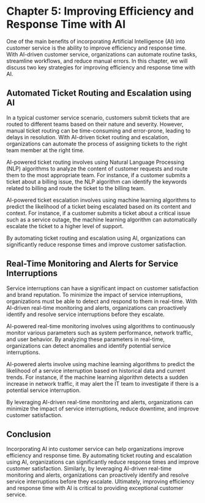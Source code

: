 Chapter 5: Improving Efficiency and Response Time with AI
=========================================================

One of the main benefits of incorporating Artificial Intelligence (AI) into customer service is the ability to improve efficiency and response time. With AI-driven customer service, organizations can automate routine tasks, streamline workflows, and reduce manual errors. In this chapter, we will discuss two key strategies for improving efficiency and response time with AI.

Automated Ticket Routing and Escalation using AI
------------------------------------------------

In a typical customer service scenario, customers submit tickets that are routed to different teams based on their nature and severity. However, manual ticket routing can be time-consuming and error-prone, leading to delays in resolution. With AI-driven ticket routing and escalation, organizations can automate the process of assigning tickets to the right team member at the right time.

AI-powered ticket routing involves using Natural Language Processing (NLP) algorithms to analyze the content of customer requests and route them to the most appropriate team. For instance, if a customer submits a ticket about a billing issue, the NLP algorithm can identify the keywords related to billing and route the ticket to the billing team.

AI-powered ticket escalation involves using machine learning algorithms to predict the likelihood of a ticket being escalated based on its content and context. For instance, if a customer submits a ticket about a critical issue such as a service outage, the machine learning algorithm can automatically escalate the ticket to a higher level of support.

By automating ticket routing and escalation using AI, organizations can significantly reduce response times and improve customer satisfaction.

Real-Time Monitoring and Alerts for Service Interruptions
---------------------------------------------------------

Service interruptions can have a significant impact on customer satisfaction and brand reputation. To minimize the impact of service interruptions, organizations must be able to detect and respond to them in real-time. With AI-driven real-time monitoring and alerts, organizations can proactively identify and resolve service interruptions before they escalate.

AI-powered real-time monitoring involves using algorithms to continuously monitor various parameters such as system performance, network traffic, and user behavior. By analyzing these parameters in real-time, organizations can detect anomalies and identify potential service interruptions.

AI-powered alerts involve using machine learning algorithms to predict the likelihood of a service interruption based on historical data and current trends. For instance, if the machine learning algorithm detects a sudden increase in network traffic, it may alert the IT team to investigate if there is a potential service interruption.

By leveraging AI-driven real-time monitoring and alerts, organizations can minimize the impact of service interruptions, reduce downtime, and improve customer satisfaction.

Conclusion
----------

Incorporating AI into customer service can help organizations improve efficiency and response time. By automating ticket routing and escalation using AI, organizations can significantly reduce response times and improve customer satisfaction. Similarly, by leveraging AI-driven real-time monitoring and alerts, organizations can proactively identify and resolve service interruptions before they escalate. Ultimately, improving efficiency and response time with AI is critical to providing exceptional customer service.
